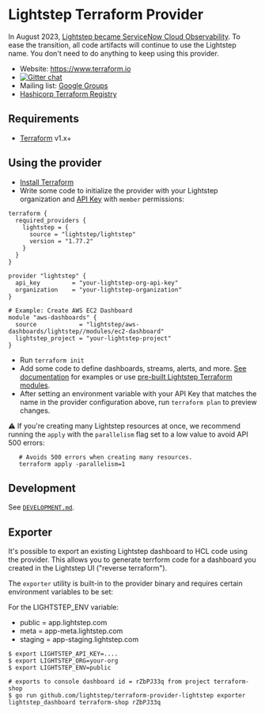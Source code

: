 # Lightstep Terraform Provider

In August 2023, [Lightstep became ServiceNow
Cloud Observability](https://docs.lightstep.com/docs/banner-faq). To ease the
transition, all code artifacts will continue to use the Lightstep name. You
don't need to do anything to keep using this provider.

- Website: https://www.terraform.io
- [![Gitter chat](https://badges.gitter.im/hashicorp-terraform/Lobby.png)](https://gitter.im/hashicorp-terraform/Lobby)
- Mailing list: [Google Groups](http://groups.google.com/group/terraform-tool)
- [Hashicorp Terraform Registry](https://registry.terraform.io/providers/lightstep/lightstep/latest)

## Requirements

- [Terraform](https://www.terraform.io/downloads.html) v1.x+

## Using the provider

- [Install Terraform](https://www.terraform.io/downloads)
- Write some code to initialize the provider with your Lightstep organization and [API Key](https://docs.lightstep.com/docs/create-and-manage-api-keys) with `member` permissions:

```
terraform {
  required_providers {
    lightstep = {
      source = "lightstep/lightstep"
      version = "1.77.2"
    }
  }
}

provider "lightstep" {
  api_key         = "your-lightstep-org-api-key"
  organization    = "your-lightstep-organization"
}

# Example: Create AWS EC2 Dashboard
module "aws-dashboards" {
  source            = "lightstep/aws-dashboards/lightstep//modules/ec2-dashboard"
  lightstep_project = "your-lightstep-project"
}
```

- Run `terraform init`
- Add some code to define dashboards, streams, alerts, and more. [See documentation](https://registry.terraform.io/providers/lightstep/lightstep/latest/docs) for examples or use [pre-built Lightstep Terraform modules](https://registry.terraform.io/namespaces/lightstep).
- After setting an environment variable with your API Key that matches the name in the provider configuration above, run `terraform plan` to preview changes.

:warning: If you're creating many Lightstep resources at once, we recommend running the `apply` with the `parallelism` flag set to a low value to avoid API 500 errors:

```
   # Avoids 500 errors when creating many resources.
   terraform apply -parallelism=1
```

## Development

See [`DEVELOPMENT.md`](DEVELOPMENT.md).

## Exporter

It's possible to export an existing Lightstep dashboard to HCL code using the provider. This allows you to generate terrform code for a dashboard you created in the Lightstep UI ("reverse terraform").

The `exporter` utility is built-in to the provider binary and requires certain environment variables to be set:

For the LIGHTSTEP_ENV variable:

- public = app.lightstep.com
- meta = app-meta.lightstep.com
- staging = app-staging.lightstep.com

```
$ export LIGHTSTEP_API_KEY=....
$ export LIGHTSTEP_ORG=your-org
$ export LIGHTSTEP_ENV=public

# exports to console dashboard id = rZbPJ33q from project terraform-shop
$ go run github.com/lightstep/terraform-provider-lightstep exporter lightstep_dashboard terraform-shop rZbPJ33q
```
